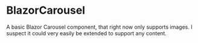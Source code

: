 # BlazorCarousel
A basic Blazor Carousel component, that right now only supports images.  I suspect it could very easily be extended to support any content.
